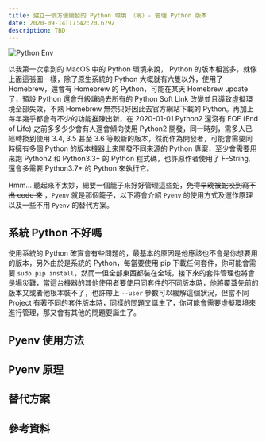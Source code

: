 ```yaml
---
title: 建立一個方便開發的 Python 環境 （零）- 管理 Python 版本
date: 2020-09-14T17:42:20.679Z
description: TBD
---
```

![Python Env](https://imgs.xkcd.com/comics/python_environment.png)

以我第一次拿到的 MacOS 中的 Python 環境來說， Python 的版本相當多，就像上面這張圖一樣，除了原生系統的 Python 大概就有六隻以外，使用了 Homebrew，還會有 Homebrew 的 Python，可能在某天 Homebrew update 了，預設 Python 還會升級讓過去所有的 Python Soft Link 改變並且導致虛擬環境全部失效，不熟 Homebrew 無奈只好因此去官方網站下載的 Python。再加上每年幾乎都會有不少的功能推陳出新，在 2020-01-01 Python2 還沒有 EOF (End of Life) 之前多多少少會有人還會傾向使用 Python2 開發，同一時刻，需多人已經轉換到使用 3.4, 3.5 甚至 3.6 等較新的版本，然而作為開發者，可能會需要同時擁有多個 Python 的版本機器上來開發不同來源的 Python 專案，至少會需要用來跑 Python2 和 Python3.3+ 的 Python 程式碼，也許原作者使用了 F-String, 還會多需要 Python3.7+ 的 Python 來執行它。

Hmm... 聽起來不太妙，總要一個籠子來好好管理這些蛇，~~免得早晚被蛇咬到寫不出 code 來~~ ，`Pyenv` 就是那個籠子，以下將會介紹 `Pyenv` 的使用方式及運作原理以及一些不用 `Pyenv` 的替代方案。
## 系統 Python 不好嗎
使用系統的 Python 確實會有些問題的，最基本的原因是他應該也不會是你想要用的版本，另外由於是系統的 Python，每當要使用 pip 下載任何套件，你可能會需要 `sudo pip install`，然而一但全部東西都裝在全域，接下來的套件管理也將會是場災難，當這台機器的其他使用者要使用同套件的不同版本時，他將覆蓋先前的版本又或者他根本裝不了，也許帶上 `--user` 參數可以緩解這個狀況，但當不同 Project 有著不同的套件版本時，同樣的問題又誕生了，你可能會需要虛擬環境來進行管理，那又會有其他的問題要誕生了。
## Pyenv 使用方法
## Pyenv 原理
## 替代方案
## 參考資料